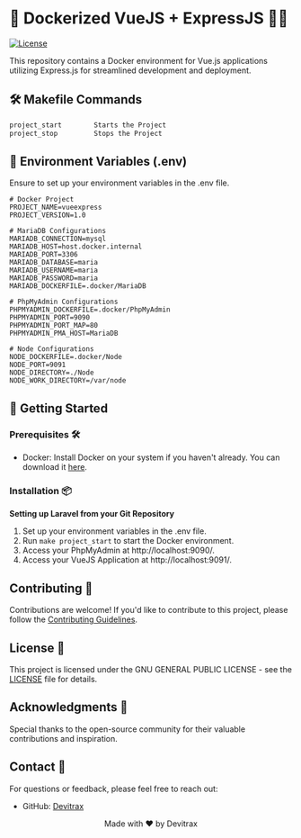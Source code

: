 # 🌟 Dockerized VueJS + ExpressJS 🐋🌟

[![License](https://img.shields.io/badge/license-GNU-blue.svg)](https://github.com/Azshurith/Dockerized-Laravel-Environment-Artisan/blob/main/LICENSE)

This repository contains a Docker environment for Vue.js applications utilizing Express.js for streamlined development and deployment.

## 🛠️ Makefile Commands

```makefile
project_start        Starts the Project
project_stop         Stops the Project
```

## 📝 Environment Variables (.env)

Ensure to set up your environment variables in the .env file.

```dotenv
# Docker Project
PROJECT_NAME=vueexpress
PROJECT_VERSION=1.0

# MariaDB Configurations
MARIADB_CONNECTION=mysql
MARIADB_HOST=host.docker.internal
MARIADB_PORT=3306
MARIADB_DATABASE=maria
MARIADB_USERNAME=maria
MARIADB_PASSWORD=maria
MARIADB_DOCKERFILE=.docker/MariaDB

# PhpMyAdmin Configurations
PHPMYADMIN_DOCKERFILE=.docker/PhpMyAdmin
PHPMYADMIN_PORT=9090
PHPMYADMIN_PORT_MAP=80
PHPMYADMIN_PMA_HOST=MariaDB

# Node Configurations
NODE_DOCKERFILE=.docker/Node
NODE_PORT=9091
NODE_DIRECTORY=./Node
NODE_WORK_DIRECTORY=/var/node
```
## 🚀 Getting Started

### Prerequisites 🛠️

- Docker: Install Docker on your system if you haven't already. You can download it [here](https://www.docker.com/get-started).

### Installation 📦

  **Setting up Laravel from your Git Repository**
  1. Set up your environment variables in the .env file.
  2. Run `make project_start` to start the Docker environment.
  3. Access your PhpMyAdmin at http://localhost:9090/.
  4. Access your VueJS Application at http://localhost:9091/.

## Contributing 🤝

Contributions are welcome! If you'd like to contribute to this project, please follow the [Contributing Guidelines](CONTRIBUTING.md).

## License 📝

This project is licensed under the GNU GENERAL PUBLIC LICENSE - see the [LICENSE](LICENSE) file for details.

## Acknowledgments 🙏

Special thanks to the open-source community for their valuable contributions and inspiration.

## Contact 📧

For questions or feedback, please feel free to reach out:

- GitHub: [Devitrax](https://github.com/Azshurith)

<p align="center">
  Made with ❤️ by Devitrax
</p>
